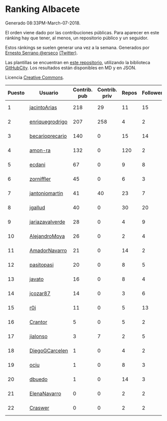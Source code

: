 # Ranking Albacete

Generado 08:33PM-March-07-2018.

El orden viene dado por las contribuciones públicas. Para aparecer en este ránking hay que tener, al menos, un repositorio público y un seguidor.

Estos ránkings se suelen generar una vez a la semana. Generados por [Ernesto Serrano @erseco](https://github.com/erseco/) [(Twitter)](https://twitter.com/erseco).

Las plantillas se encuentran en [este repositorio](https://github.com/iblancasa/GH-Spanish-Ranking), utilizando la biblioteca [GitHubCity](https://github.com/iblancasa/GitHubCity). Los resultados están disponibles en MD y en JSON.

Licencia [Creative Commons](https://creativecommons.org/licenses/by/4.0/).

| Puesto   |  Usuario  | Contrib. pub | Contrib. priv |Repos| Followers | Desde |  Avatar  |
|----------|-----------|--------------|---------------|-----|-----------|-------|----------|
|1|[jacintoArias](https://github.com/jacintoArias)|218|29|11|15|2014-05-07|![jacintoArias](https://avatars2.githubusercontent.com/u/7511199)|
|2|[enriquegrodrigo](https://github.com/enriquegrodrigo)|207|258|4|2|2014-01-17|![enriquegrodrigo](https://avatars1.githubusercontent.com/u/6427231)|
|3|[becarioprecario](https://github.com/becarioprecario)|140|0|15|14|2014-04-20|![becarioprecario](https://avatars3.githubusercontent.com/u/7356250)|
|4|[amon-ra](https://github.com/amon-ra)|132|0|120|2|2011-09-14|![amon-ra](https://avatars1.githubusercontent.com/u/1049676)|
|5|[ecdani](https://github.com/ecdani)|67|0|9|8|2013-04-20|![ecdani](https://avatars1.githubusercontent.com/u/4211293)|
|6|[zorniffler](https://github.com/zorniffler)|45|0|6|3|2016-06-09|![zorniffler](https://avatars2.githubusercontent.com/u/19843718)|
|7|[jantoniomartin](https://github.com/jantoniomartin)|41|40|23|7|2010-10-14|![jantoniomartin](https://avatars2.githubusercontent.com/u/439759)|
|8|[jgallud](https://github.com/jgallud)|40|0|30|20|2013-09-02|![jgallud](https://avatars3.githubusercontent.com/u/5364288)|
|9|[jariazavalverde](https://github.com/jariazavalverde)|28|0|4|9|2013-07-20|![jariazavalverde](https://avatars2.githubusercontent.com/u/5055295)|
|10|[AlejandroMoya](https://github.com/AlejandroMoya)|26|0|2|4|2016-10-11|![AlejandroMoya](https://avatars0.githubusercontent.com/u/22762732)|
|11|[AmadorNavarro](https://github.com/AmadorNavarro)|21|0|14|2|2012-11-12|![AmadorNavarro](https://avatars0.githubusercontent.com/u/2777799)|
|12|[pasitopasi](https://github.com/pasitopasi)|20|0|8|5|2017-02-27|![pasitopasi](https://avatars2.githubusercontent.com/u/26058363)|
|13|[javato](https://github.com/javato)|16|0|8|4|2014-09-21|![javato](https://avatars1.githubusercontent.com/u/8853295)|
|14|[jcozar87](https://github.com/jcozar87)|14|0|3|6|2014-11-12|![jcozar87](https://avatars2.githubusercontent.com/u/9693217)|
|15|[r0i](https://github.com/r0i)|11|0|5|13|2013-09-14|![r0i](https://avatars1.githubusercontent.com/u/5457573)|
|16|[Crantor](https://github.com/Crantor)|5|0|5|2|2015-10-11|![Crantor](https://avatars0.githubusercontent.com/u/15078416)|
|17|[jialonso](https://github.com/jialonso)|3|7|2|5|2014-10-12|![jialonso](https://avatars0.githubusercontent.com/u/9167780)|
|18|[DiegoGCarcelen](https://github.com/DiegoGCarcelen)|1|0|4|2|2014-09-23|![DiegoGCarcelen](https://avatars2.githubusercontent.com/u/8877650)|
|19|[ociu](https://github.com/ociu)|1|0|8|3|2013-04-17|![ociu](https://avatars0.githubusercontent.com/u/4182785)|
|20|[dbuedo](https://github.com/dbuedo)|1|0|14|3|2013-08-17|![dbuedo](https://avatars2.githubusercontent.com/u/5249948)|
|21|[ElenaNavarro](https://github.com/ElenaNavarro)|0|0|2|2|2014-02-19|![ElenaNavarro](https://avatars0.githubusercontent.com/u/6729322)|
|22|[Craswer](https://github.com/Craswer)|0|0|2|2|2011-05-21|![Craswer](https://avatars1.githubusercontent.com/u/802508)|
